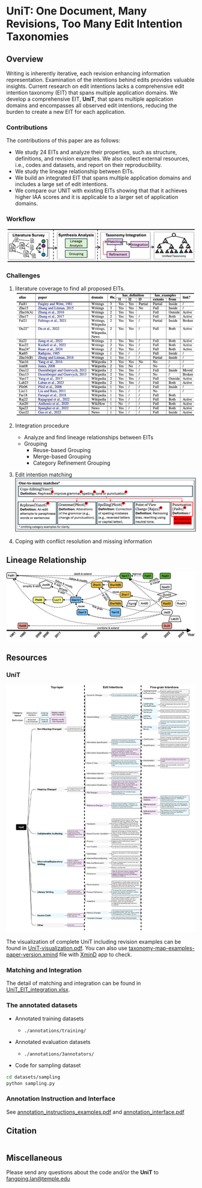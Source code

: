 # UniT: One Document, Many Revisions, Too Many Edit Intention Taxonomies

## Overview
Writing is inherently iterative, each revision enhancing information representation. Examination of the intentions behind edits provides valuable insights. Current research on edit intentions lacks a comprehensive edit intention taxonomy (EIT) that spans multiple application domains. We develop a comprehensive EIT, **UniT**, that spans multiple application domains and encompasses all observed edit intentions, reducing the burden to create a new EIT for each application.

### Contributions

The contributions of this paper are as follows:
- We study 24 EITs and analyze their properties, such as structure, definitions, and revision examples. We also collect external resources, i.e., codes and datasets, and report on their reproducibility.
- We study the lineage relationship between EITs.
- We build an integrated EIT that spans multiple application domains and includes a large set of edit intentions.
- We compare our UNIT with existing EITs showing that that it achieves higher IAA scores and it is applicable to a larger set of application domains.

### Workflow
![workflow](figures/workflow.png)

### Challenges
1. literature coverage to find all proposed EITs.
![paper_list](figures/paper_list.png)

2. Integration procedure
    - Analyze and find lineage relationships between EITs
    - Grouping
        - Reuse-based Grouping
        - Merge-based Grouping
        - Category Refinement Grouping
3. Edit intention matching
![challenge_cases](figures/challenging_case_and_ideal_case.png)

4. Coping with conflict resolution and missing information

## Lineage Relationship

![lineage](figures/lineage.png)

## Resources

### UniT 

![unit_wo_examples](figures/UniT.png)

The visualization of complete UniT including revision examples can be found in [UniT-visualization.pdf](./UniT-visualization.pdf). You can also use [taxonomy-map-examples-paper-version.xmind](./taxonomy-map-examples-paper-version.xmind) file with [XminD](https://xmind.app/) app to check. 

### Matching and Integration

The detail of matching and integration can be found in [UniT_EIT_integration.xlsx](./UniT_EIT_integration.xlsx).

### The annotated datasets

- Annotated training datasets
    - `./annotations/training/`
- Annotated evaluation datasets
    - `./annotations/3annotators/`

- Code for sampling dataset
```bash
cd datasets/sampling
python sampling.py
```

### Annotation Instruction and Interface

See [annotation_instructions_examples.pdf](./annotation_instructions_examples.pdf) and [annotation_interface.pdf](./annotation_interface.pdf)

## Citation

```

```

## Miscellaneous
Please send any questions about the code and/or the **UniT** to fangping.lan@temple.edu